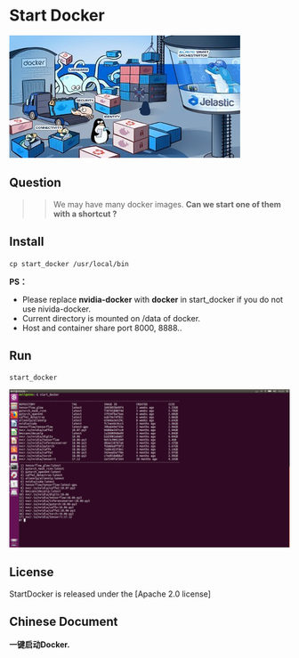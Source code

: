 Start Docker
====

![Docker](docker.jpeg)



Question
----
>> We may have many docker images. **Can we start one of them with a shortcut ?**



Install
----
`cp start_docker /usr/local/bin`

**PS：** 
* Please replace **nvidia-docker** with **docker** in start_docker if you do not use nivida-docker.
* Current directory is mounted on /data of docker.
* Host and container share port 8000, 8888..



Run
----
`start_docker`

![start_docker](start_docker.png)



License
----
StartDocker is released under the [Apache 2.0 license]



Chinese Document
----
**一键启动Docker.**

